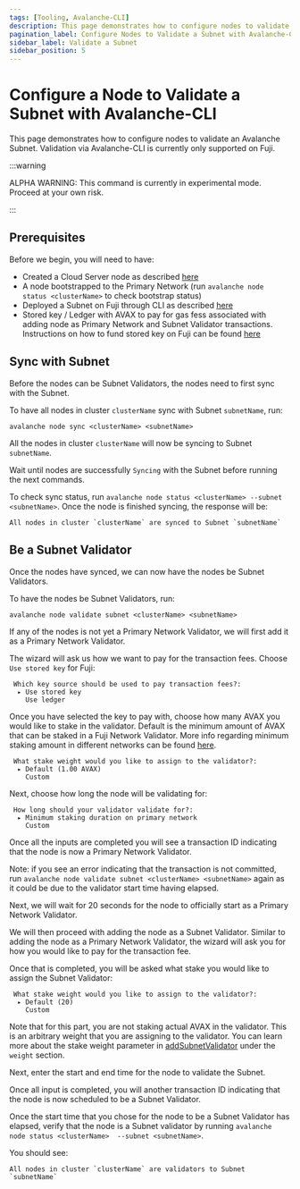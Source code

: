 ```yaml
---
tags: [Tooling, Avalanche-CLI]
description: This page demonstrates how to configure nodes to validate an Avalanche Subnet. Validation via Avalanche-CLI is currently only supported on Fuji.
pagination_label: Configure Nodes to Validate a Subnet with Avalanche-CLI 
sidebar_label: Validate a Subnet
sidebar_position: 5
---
```

# Configure a Node to Validate a Subnet with Avalanche-CLI 

This page demonstrates how to configure nodes to validate an Avalanche Subnet. 
Validation via Avalanche-CLI is currently only supported on Fuji.

:::warning

ALPHA WARNING: This command is currently in experimental mode. Proceed at your own risk.

:::

## Prerequisites

Before we begin, you will need to have:

- Created a Cloud Server node as described [here](/docs/tooling/cli-guides/create-a-validator.md)
- A node bootstrapped to the Primary Network (run `avalanche node status <clusterName>` to check 
bootstrap status)
- Deployed a Subnet on Fuji through CLI as described [here](/build/subnet/deploy/fuji-testnet-subnet)
- Stored key / Ledger with AVAX to pay for gas fess associated with adding node as Primary Network 
and Subnet Validator transactions. Instructions on how to fund stored key on Fuji can be found
[here](/build/subnet/deploy/fuji-testnet-subnet.md#funding-the-key)

## Sync with Subnet

Before the nodes can be Subnet Validators, the nodes need to first sync with the Subnet. 

To have all nodes in cluster `clusterName` sync with Subnet `subnetName`, run:

```shell
avalanche node sync <clusterName> <subnetName>
```

All the nodes in cluster `clusterName` will now be syncing to Subnet `subnetName`.

Wait until nodes are successfully `Syncing` with the Subnet before running the next commands. 

To check sync status, run `avalanche node status <clusterName> --subnet <subnetName>`. Once the 
node is finished syncing, the response will be:

```text
All nodes in cluster `clusterName` are synced to Subnet `subnetName`
``` 

## Be a Subnet Validator

Once the nodes have synced, we can now have the nodes be Subnet Validators.

To have the nodes be Subnet Validators, run:

```shell
avalanche node validate subnet <clusterName> <subnetName>
```

If any of the nodes is not yet a Primary Network Validator, we will first add it as a Primary 
Network Validator. 

The wizard will ask us how we want to pay for the transaction fees. 
Choose `Use stored key` for Fuji:

```text
 Which key source should be used to pay transaction fees?:
  ▸ Use stored key
    Use ledger
```

Once you have selected the key to pay with, choose how many AVAX you would like to stake in the 
validator. Default is the minimum amount of AVAX that can be staked in a Fuji Network Validator.
More info regarding minimum staking amount in different networks can be found [here](/nodes/validate/how-to-stake.md#fuji-testnet).

```text
 What stake weight would you like to assign to the validator?: 
  ▸ Default (1.00 AVAX)
    Custom
```

Next, choose how long the node will be validating for: 

```text
 How long should your validator validate for?: 
  ▸ Minimum staking duration on primary network
    Custom
```

Once all the inputs are completed you will see a transaction ID indicating that the node is now
a Primary Network Validator.

Note: if you see an error indicating that the transaction is not committed, run 
`avalanche node validate subnet <clusterName> <subnetName>` again as it could be due to 
the validator start time having elapsed.

Next, we will wait for 20 seconds for the node to officially start as a Primary Network Validator. 

We will then proceed with adding the node as a Subnet Validator. Similar to adding the node as a 
Primary Network Validator, the wizard will ask you for how you would like to pay for the transaction
fee. 

Once that is completed, you will be asked what stake you would like to assign the Subnet Validator: 

```text
 What stake weight would you like to assign to the validator?: 
  ▸ Default (20)
    Custom
```

Note that for this part, you are not staking actual AVAX in the validator. This is an arbitrary 
weight that you are assigning to the validator. You can learn more about the stake weight parameter 
in [addSubnetValidator](/reference/avalanchego/p-chain/api.md#platformaddsubnetvalidator) under the
`weight` section.

Next, enter the start and end time for the node to validate the Subnet.

Once all input is completed, you will another transaction ID indicating that the node is now 
scheduled to be a Subnet Validator. 

Once the start time that you chose for the node to be a Subnet Validator has elapsed, verify that 
the node is a Subnet validator by running `avalanche node status <clusterName> 
--subnet <subnetName>`. 

You should see:

```text
All nodes in cluster `clusterName` are validators to Subnet `subnetName`
``` 

